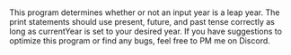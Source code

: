 #
This program determines whether or not an input year is a leap year.
The print statements should use present, future, and past tense correctly as long as currentYear is set to your desired year.
If you have suggestions to optimize this program or find any bugs, feel free to PM me on Discord.
